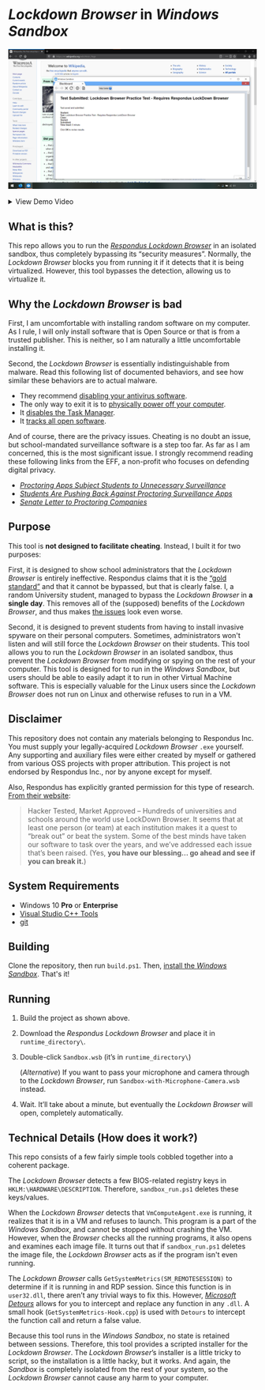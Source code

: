 <!-- Lockdown Browser in Windows Sandbox
     https://github.com/gucci-on-fleek/lockdown-browser
     SPDX-License-Identifier: MPL-2.0+ OR CC-BY-SA-4.0+
     SPDX-FileCopyrightText: 2020-2022 gucci-on-fleek
-->
# _Lockdown Browser_ in _Windows Sandbox_

![A demonstration of the software in action](docs/Example_1.png)
<details><summary>View Demo Video</summary>
<video src="https://user-images.githubusercontent.com/49086429/143725579-42cd9f47-4462-4a54-aa8a-8419bfdebb68.mp4" title="Demonstration video of the software."></video> <!-- Licence for Example_2.webm: MPL-2.0+ OR CC-BY-SA-4.0+ --></details>

## What is this?
This repo allows you to run the [_Respondus Lockdown Browser_](https://web.respondus.com/he/lockdownbrowser/) in an isolated sandbox, thus completely bypassing its “security measures”. Normally, the _Lockdown Browser_ blocks you from running it if it detects that it is being virtualized. However, this tool bypasses the detection, allowing us to virtualize it.

## Why the _Lockdown Browser_ is bad
First, I am uncomfortable with installing random software on my computer. As I rule, I will only install software that is Open Source or that is from a trusted publisher. This is neither, so I am naturally a little uncomfortable installing it.

Second, the _Lockdown Browser_ is essentially indistinguishable from malware. Read this following list of documented behaviors, and see how similar these behaviors are to actual malware.
  - They recommend [disabling your antivirus software](https://archive.md/rj0Z7#73%).
  - The only way to exit it is to [physically power off your computer](https://archive.md/cp1L3#34%).
  - It [disables the Task Manager](https://archive.md/HgFeS#33%).
  - It [tracks all open software](https://archive.md/4OFCQ#33%).

And of course, there are the privacy issues. Cheating is no doubt an issue, but school-mandated surveillance software is a step too far. As far as I am concerned, this is the most significant issue. I strongly recommend reading these following links from the EFF, a non-profit who focuses on defending digital privacy.
  - _[Proctoring Apps Subject Students to Unnecessary Surveillance](https://www.eff.org/deeplinks/2020/08/proctoring-apps-subject-students-unnecessary-surveillance)_
  - _[Students Are Pushing Back Against Proctoring Surveillance Apps](https://www.eff.org/deeplinks/2020/09/students-are-pushing-back-against-proctoring-surveillance-apps)_
  - _[Senate Letter to Proctoring Companies](https://www.eff.org/document/senate-letter-proctoring-companies-12-3-2020)_

## Purpose
This tool is **not designed to facilitate cheating**. Instead, I built it for two purposes:

First, it is designed to show school administrators that the _Lockdown Browser_ is entirely ineffective. Respondus claims that it is the [“gold standard”](https://web.respondus.com/he/lockdownbrowser/) and that it cannot be bypassed, but that is clearly false. I, a random University student, managed to bypass the _Lockdown Browser_ in **a single day**. This removes all of the (supposed) benefits of the _Lockdown Browser_, and thus makes [the issues](#Why-the-Lockdown-Browser-is-bad) look even worse.

Second, it is designed to prevent students from having to install invasive spyware on their personal computers. Sometimes, administrators won't listen and will still force the _Lockdown Browser_ on their students. This tool allows you to run the _Lockdown Browser_ in an isolated sandbox, thus prevent the _Lockdown Browser_ from modifying or spying on the rest of your computer. This tool is designed for to run in the _Windows Sandbox_, but users should be able to easily adapt it to run in other Virtual Machine software. This is especially valuable for the Linux users since the _Lockdown Browser_ does not run on Linux and otherwise refuses to run in a VM.

## Disclaimer
This repository does not contain any materials belonging to Respondus Inc. You must supply your legally-acquired _Lockdown Browser_ `.exe` yourself. Any supporting and auxiliary files were either created by myself or gathered from various OSS projects with proper attribution. This project is not endorsed by Respondus Inc., nor by anyone except for myself.

Also, Respondus has explicitly granted permission for this type of research. [From their website](https://archive.md/WTat2#54%):
  > Hacker Tested, Market Approved – Hundreds of universities and schools around the world use LockDown Browser. It seems that at least one person (or team) at each institution makes it a quest to “break out” or beat the system. Some of the best minds have taken our software to task over the years, and we’ve addressed each issue that’s been raised. (Yes, **you have our blessing… go ahead and see if you can break it.**)

## System Requirements
  - Windows 10 **Pro** or **Enterprise**
  - [Visual Studio C++ Tools](https://visualstudio.microsoft.com/thank-you-downloading-visual-studio/?sku=BuildTools)
  - [git](https://git-scm.com/download/win)

## Building
Clone the repository, then run `build.ps1`. Then, [install the _Windows Sandbox_](https://www.howtogeek.com/399290/how-to-use-windows-10s-new-sandbox-to-safely-test-apps/). That's it!

## Running
1. Build the project as shown above.
2. Download the _Respondus Lockdown Browser_ and place it in `runtime_directory\`.
3. Double-click `Sandbox.wsb` (it’s in `runtime_directory\`)

   (_Alternative_) If you want to pass your microphone and camera through to the _Lockdown Browser_, run `Sandbox-with-Microphone-Camera.wsb` instead.
4. Wait. It’ll take about a minute, but eventually the _Lockdown Browser_ will open, completely automatically.

## Technical Details (How does it work?)

This repo consists of a few fairly simple tools cobbled together into a coherent package.

The _Lockdown Browser_ detects a few BIOS-related registry keys in `HKLM:\HARDWARE\DESCRIPTION`. Therefore, `sandbox_run.ps1` deletes these keys/values.

When the _Lockdown Browser_ detects that `VmComputeAgent.exe` is running, it realizes that it is in a VM and refuses to launch. This program is a part of the _Windows Sandbox_, and cannot be stopped without crashing the VM.  However, when the _Browser_ checks all the running programs, it also opens and examines each image file. It turns out that if `sandbox_run.ps1` deletes the image file, the _Lockdown Browser_ acts as if the program isn't even running.

The _Lockdown Browser_ calls `GetSystemMetrics(SM_REMOTESESSION)` to determine if it is running in and RDP session. Since this function is in `user32.dll`, there aren’t any trivial ways to fix this. However, [_Microsoft Detours_](https://github.com/microsoft/Detours) allows for you to intercept and replace any function in any `.dll`. A small hook (`GetSystemMetrics-Hook.cpp`) is used with `Detours` to intercept the function call and return a false value.

Because this tool runs in the _Windows Sandbox_, no state is retained between sessions. Therefore, this tool provides a scripted installer for the _Lockdown Browser_. The _Lockdown Browser_’s installer is a little tricky to script, so the installation is a little hacky, but it works. And again, the _Sandbox_ is completely isolated from the rest of your system, so the _Lockdown Browser_ cannot cause any harm to your computer.
